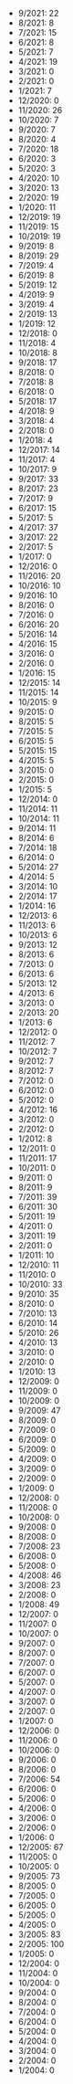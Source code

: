 *  9/2021: 22
*  8/2021: 8
*  7/2021: 15
*  6/2021: 8
*  5/2021: 7
*  4/2021: 19
*  3/2021: 0
*  2/2021: 0
*  1/2021: 7
*  12/2020: 0
*  11/2020: 26
*  10/2020: 7
*  9/2020: 7
*  8/2020: 4
*  7/2020: 18
*  6/2020: 3
*  5/2020: 3
*  4/2020: 10
*  3/2020: 13
*  2/2020: 19
*  1/2020: 11
*  12/2019: 19
*  11/2019: 15
*  10/2019: 19
*  9/2019: 8
*  8/2019: 29
*  7/2019: 4
*  6/2019: 8
*  5/2019: 12
*  4/2019: 9
*  3/2019: 4
*  2/2019: 13
*  1/2019: 12
*  12/2018: 0
*  11/2018: 4
*  10/2018: 8
*  9/2018: 17
*  8/2018: 0
*  7/2018: 8
*  6/2018: 0
*  5/2018: 17
*  4/2018: 9
*  3/2018: 4
*  2/2018: 0
*  1/2018: 4
*  12/2017: 14
*  11/2017: 4
*  10/2017: 9
*  9/2017: 33
*  8/2017: 23
*  7/2017: 9
*  6/2017: 15
*  5/2017: 5
*  4/2017: 37
*  3/2017: 22
*  2/2017: 5
*  1/2017: 0
*  12/2016: 0
*  11/2016: 20
*  10/2016: 10
*  9/2016: 10
*  8/2016: 0
*  7/2016: 0
*  6/2016: 20
*  5/2016: 14
*  4/2016: 15
*  3/2016: 0
*  2/2016: 0
*  1/2016: 15
*  12/2015: 14
*  11/2015: 14
*  10/2015: 9
*  9/2015: 0
*  8/2015: 5
*  7/2015: 5
*  6/2015: 5
*  5/2015: 15
*  4/2015: 5
*  3/2015: 0
*  2/2015: 0
*  1/2015: 5
*  12/2014: 0
*  11/2014: 11
*  10/2014: 11
*  9/2014: 11
*  8/2014: 6
*  7/2014: 18
*  6/2014: 0
*  5/2014: 27
*  4/2014: 5
*  3/2014: 10
*  2/2014: 17
*  1/2014: 16
*  12/2013: 6
*  11/2013: 6
*  10/2013: 6
*  9/2013: 12
*  8/2013: 6
*  7/2013: 0
*  6/2013: 6
*  5/2013: 12
*  4/2013: 6
*  3/2013: 0
*  2/2013: 20
*  1/2013: 6
*  12/2012: 0
*  11/2012: 7
*  10/2012: 7
*  9/2012: 7
*  8/2012: 7
*  7/2012: 0
*  6/2012: 0
*  5/2012: 0
*  4/2012: 16
*  3/2012: 0
*  2/2012: 0
*  1/2012: 8
*  12/2011: 0
*  11/2011: 17
*  10/2011: 0
*  9/2011: 0
*  8/2011: 9
*  7/2011: 39
*  6/2011: 30
*  5/2011: 19
*  4/2011: 0
*  3/2011: 19
*  2/2011: 0
*  1/2011: 10
*  12/2010: 11
*  11/2010: 0
*  10/2010: 33
*  9/2010: 35
*  8/2010: 0
*  7/2010: 13
*  6/2010: 14
*  5/2010: 26
*  4/2010: 13
*  3/2010: 0
*  2/2010: 0
*  1/2010: 13
*  12/2009: 0
*  11/2009: 0
*  10/2009: 0
*  9/2009: 47
*  8/2009: 0
*  7/2009: 0
*  6/2009: 0
*  5/2009: 0
*  4/2009: 0
*  3/2009: 0
*  2/2009: 0
*  1/2009: 0
*  12/2008: 0
*  11/2008: 0
*  10/2008: 0
*  9/2008: 0
*  8/2008: 0
*  7/2008: 23
*  6/2008: 0
*  5/2008: 0
*  4/2008: 46
*  3/2008: 23
*  2/2008: 0
*  1/2008: 49
*  12/2007: 0
*  11/2007: 0
*  10/2007: 0
*  9/2007: 0
*  8/2007: 0
*  7/2007: 0
*  6/2007: 0
*  5/2007: 0
*  4/2007: 0
*  3/2007: 0
*  2/2007: 0
*  1/2007: 0
*  12/2006: 0
*  11/2006: 0
*  10/2006: 0
*  9/2006: 0
*  8/2006: 0
*  7/2006: 54
*  6/2006: 0
*  5/2006: 0
*  4/2006: 0
*  3/2006: 0
*  2/2006: 0
*  1/2006: 0
*  12/2005: 67
*  11/2005: 0
*  10/2005: 0
*  9/2005: 73
*  8/2005: 0
*  7/2005: 0
*  6/2005: 0
*  5/2005: 0
*  4/2005: 0
*  3/2005: 83
*  2/2005: 100
*  1/2005: 0
*  12/2004: 0
*  11/2004: 0
*  10/2004: 0
*  9/2004: 0
*  8/2004: 0
*  7/2004: 0
*  6/2004: 0
*  5/2004: 0
*  4/2004: 0
*  3/2004: 0
*  2/2004: 0
*  1/2004: 0
